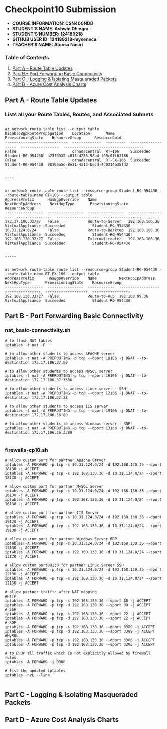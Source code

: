 # Checkpoint10 Submission

- **COURSE INFORMATION: CSN400NDD**
- **STUDENT’S NAME: Ashwin Dhingra**
- **STUDENT'S NUMBER: 124189218**
- **GITHUB USER ID: 124189218-myseneca**
- **TEACHER’S NAME: Atoosa Nasiri**


### Table of Contents

1. [Part A – Route Table Updates](#Part-A-–-Route-Table-Updates)
2. [Part B – Port Forwarding Basic Connectivity](#Part-B-–-Port-Forwarding-Basic-Connectivity)
3. [Part C – Logging & Isolating Masqueraded Packets](#Part-C-–-Logging-&-Isolating-Masqueraded-Packets)
4. [Part D - Azure Cost Analysis Charts](#Part-D---Azure-Cost-Analysis-Charts)



## Part A - Route Table Updates

### Lists all your Route Tables, Routes, and Associated Subnets

```

az network route-table list --output table
DisableBgpRoutePropagation    Location       Name       ProvisioningState    ResourceGroup      ResourceGuid
----------------------------  -------------  ---------  -------------------  -----------------  ------------------------------------
False                         canadacentral  RT-106     Succeeded            Student-RG-954430  a2379932-c813-4255-98bd-f09c07f63788
False                         canadacentral  RT-EX-106  Succeeded            Student-RG-954430  98360a5d-8e11-4a13-becd-7d0214b35fd2


----


az network route-table route list --resource-group Student-RG-954430 --route-table-name RT-106 --output table
AddressPrefix      HasBgpOverride    Name              NextHopIpAddress    NextHopType       ProvisioningState    ResourceGroup
-----------------  ----------------  ----------------  ------------------  ----------------  -------------------  -----------------
172.17.106.32/27   False             Route-to-Server   192.168.106.36      VirtualAppliance  Succeeded            Student-RG-954430
10.31.124.0/24     False             Route-to-Desktop  192.168.106.36      VirtualAppliance  Succeeded            Student-RG-954430
192.168.130.32/27  False             External-router   192.168.106.36      VirtualAppliance  Succeeded            Student-RG-954430


-----


az network route-table route list --resource-group Student-RG-954430 --route-table-name RT-EX-106 --output table
AddressPrefix      HasBgpOverride    Name          NextHopIpAddress    NextHopType       ProvisioningState    ResourceGroup
-----------------  ----------------  ------------  ------------------  ----------------  -------------------  -----------------
192.168.130.32/27  False             Route-to-Hub  192.168.99.36       VirtualAppliance  Succeeded            Student-RG-954430

```


## Part B - Port Forwarding Basic Connectivity

### nat_basic-connectivity.sh

```
# to flush NAT tables
iptables -t nat -F

# to allow other students to access APACHE server 
iptables -t nat -A PREROUTING -p tcp --dport 18106 -j DNAT --to-destination 172.17.106.37:80

# to allow other students to access MySQL server 
iptables -t nat -A PREROUTING -p tcp --dport 16106 -j DNAT --to-destination 172.17.106.37:3306

# to allow other students to access Linux server - SSH 
iptables -t nat -A PREROUTING -p tcp --dport 12106 -j DNAT --to-destination 172.17.106.37:22

# to allow other students to access IIS server 
iptables -t nat -A PREROUTING -p tcp --dport 19106 -j DNAT --to-destination 172.17.106.36:80

# to allow other students to access Windows server - RDP 
iptables -t nat -A PREROUTING -p tcp --dport 13106 -j DNAT --to-destination 172.17.106.36:3389


```

### firewalls-cp10.sh

```
# allow custom port for partner Apache Server
iptables -A FORWARD -p tcp -s 10.31.124.0/24 -d 192.168.130.36 --dport 18130 -j ACCEPT
iptables -A FORWARD -p tcp -s 192.168.130.36 -d 10.31.124.0/24 --sport 18130 -j ACCEPT

# allow custom port for partner MySQL Server
iptables -A FORWARD -p tcp -s 10.31.124.0/24 -d 192.168.130.36 --dport 16130 -j ACCEPT
iptables -A FORWARD -p tcp -s 192.168.130.36 -d 10.31.124.0/24 --sport 16130 -j ACCEPT

# allow custom port for partner IIS Server
iptables -A FORWARD -p tcp -s 10.31.124.0/24 -d 192.168.130.36 --dport 19130 -j ACCEPT
iptables -A FORWARD -p tcp -s 192.168.130.36 -d 10.31.124.0/24 --sport 19130 -j ACCEPT

# allow custom port for partner Windows Server RDP
iptables -A FORWARD -p tcp -s 10.31.124.0/24 -d 192.168.130.36 --dport 13130 -j ACCEPT
iptables -A FORWARD -p tcp -s 192.168.130.36 -d 10.31.124.0/24 --sport 13130 -j ACCEPT

# allow custom port88130 for partner Linux Server SSH
iptables -A FORWARD -p tcp -s 10.31.124.0/24 -d 192.168.130.36 --dport 12130 -j ACCEPT
iptables -A FORWARD -p tcp -s 192.168.130.36 -d 10.31.124.0/24 --sport 12130 -j ACCEPT

# allow partner traffic after NAT mapping
#HTTP
iptables -A FORWARD -p tcp -s 192.168.130.36 --dport 80 -j ACCEPT
iptables -A FORWARD -p tcp -d 192.168.130.36 --sport 80 -j ACCEPT
# SSH
iptables -A FORWARD -p tcp -s 192.168.130.36 --dport 22 -j ACCEPT
iptables -A FORWARD -p tcp -d 192.168.130.36 --sport 22 -j ACCEPT
# RDP
iptables -A FORWARD -p tcp -s 192.168.130.36 --dport 3389 -j ACCEPT
iptables -A FORWARD -p tcp -d 192.168.130.36 --sport 3389 -j ACCEPT
#MySQL
iptables -A FORWARD -p tcp -s 192.168.130.36 --dport 3306 -j ACCEPT
iptables -A FORWARD -p tcp -d 192.168.130.36 --sport 3306 -j ACCEPT

# to DROP all traffic which is not explicitly allowed by firewall rules
iptables -A FORWARD -j DROP

# list the updated iptables
iptables -nvL --line


```


## Part C - Logging & Isolating Masqueraded Packets



## Part D - Azure Cost Analysis Charts